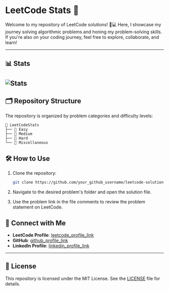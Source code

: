 # LeetCode Stats 🚀

Welcome to my repository of LeetCode solutions! 🧠💻 Here, I showcase my journey solving algorithmic problems and honing my problem-solving skills. If you're also on your coding journey, feel free to explore, collaborate, and learn!

---

## 📊 Stats

![Stats](https://leetcode-badge-sage.vercel.app/badge/unyimeu?bgColor=fff)
---

## 🗂️ Repository Structure

The repository is organized by problem categories and difficulty levels:

```
📂 LeetCodeStats
├── 📁 Easy
├── 📁 Medium
├── 📁 Hard
└── 📁 Miscellaneous
```

## 🛠️ How to Use

1. Clone the repository:
   ```bash
   git clone https://github.com/your_github_username/leetcode-solutions.git
   ```

2. Navigate to the desired problem's folder and open the solution file.
3. Use the problem link in the file comments to review the problem statement on LeetCode.


## 🔗 Connect with Me

- **LeetCode Profile**: [leetcode_profile_link](https://leetcode.com/u/unyimeu/)
- **GitHub**: [github_profile_link](https://github.com/unyimeu)
- **LinkedIn Profile**: [linkedin_profile_link](https://www.linkedin.com/in/unyime-usua-abaa401a9/)

---

## 📜 License

This repository is licensed under the MIT License. See the [LICENSE](./LICENSE) file for details.
